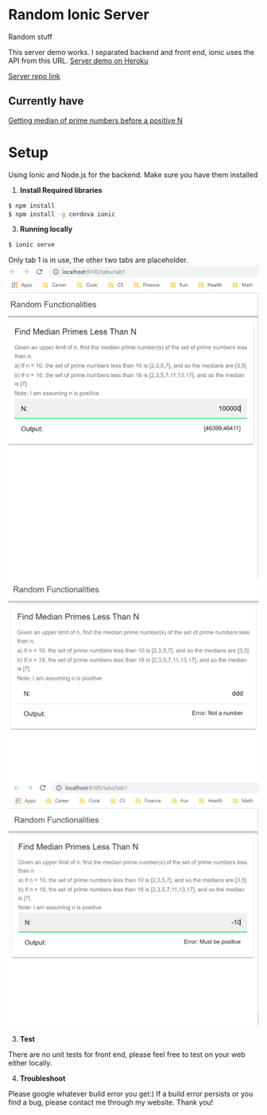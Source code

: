 # Random Ionic Server
Random stuff

This server demo works. I separated backend and front end, ionic uses the API from this URL.
[Server demo on Heroku](https://jayde-randomionicserver.herokuapp.com)

[Server repo link](https://github.com/JaydeYue/RandomIonicServer)

## Currently have
[Getting median of prime numbers before a positive N](https://github.com/JaydeYue/RandomIonicFrontEnd/src/app/tab1)

# Setup

Using Ionic and Node.js for the backend. Make sure you have them installed

1. **Install Required libraries**

```bash
$ npm install
$ npm install -g cordova ionic
```

3. **Running locally**

```bash
$ ionic serve
```

Only tab 1 is in use, the other two tabs are placeholder.
![You should see something like this when running locally](./images/Capture.PNG)
![You should see something like this when running locally](./images/Capture1.PNG)
![You should see something like this when running locally](./images/Capture2.PNG)

3. **Test**

There are no unit tests for front end, please feel free to test on your web either locally.

4. **Troubleshoot**

Please google whatever build error you get:) If a build error persists or you find a bug, please contact me through my website. Thank you!
